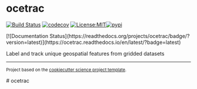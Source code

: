 ocetrac
==============================
[![Build Status](https://github.com/ocetrac/ocetrac/workflows/Tests/badge.svg)](https://github.com/ocetrac/ocetrac/actions)
[![codecov](https://codecov.io/gh/ocetrac/ocetrac/branch/master/graph/badge.svg)](https://codecov.io/gh/ocetrac/ocetrac)
[![License:MIT](https://img.shields.io/badge/License-MIT-lightgray.svg?style=flt-square)](https://opensource.org/licenses/MIT)[![pypi](https://img.shields.io/pypi/v/ocetrac.svg)](https://pypi.org/project/ocetrac)
<!-- [![conda-forge](https://img.shields.io/conda/dn/conda-forge/ocetrac?label=conda-forge)](https://anaconda.org/conda-forge/ocetrac) -->[![Documentation Status](https://readthedocs.org/projects/ocetrac/badge/?version=latest)](https://ocetrac.readthedocs.io/en/latest/?badge=latest)


Label and track unique geospatial features from gridded datasets

--------

<p><small>Project based on the <a target="_blank" href="https://github.com/jbusecke/cookiecutter-science-project">cookiecutter science project template</a>.</small></p>
# ocetrac
